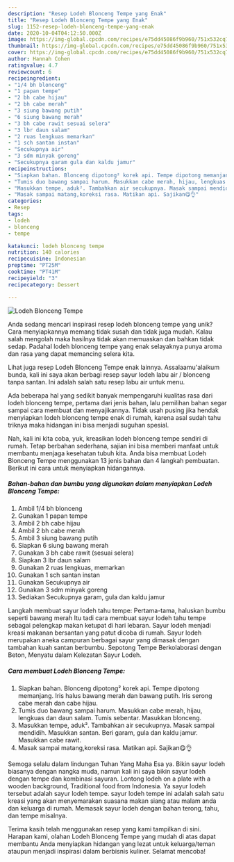 ```yaml
---
description: "Resep Lodeh Blonceng Tempe yang Enak"
title: "Resep Lodeh Blonceng Tempe yang Enak"
slug: 1152-resep-lodeh-blonceng-tempe-yang-enak
date: 2020-10-04T04:12:50.000Z
image: https://img-global.cpcdn.com/recipes/e75dd45086f9b960/751x532cq70/lodeh-blonceng-tempe-foto-resep-utama.jpg
thumbnail: https://img-global.cpcdn.com/recipes/e75dd45086f9b960/751x532cq70/lodeh-blonceng-tempe-foto-resep-utama.jpg
cover: https://img-global.cpcdn.com/recipes/e75dd45086f9b960/751x532cq70/lodeh-blonceng-tempe-foto-resep-utama.jpg
author: Hannah Cohen
ratingvalue: 4.7
reviewcount: 6
recipeingredient:
- "1/4 bh blonceng"
- "1 papan tempe"
- "2 bh cabe hijau"
- "2 bh cabe merah"
- "3 siung bawang putih"
- "6 siung bawang merah"
- "3 bh cabe rawit sesuai selera"
- "3 lbr daun salam"
- "2 ruas lengkuas memarkan"
- "1 sch santan instan"
- "Secukupnya air"
- "3 sdm minyak goreng"
- "Secukupnya garam gula dan kaldu jamur"
recipeinstructions:
- "Siapkan bahan. Blonceng dipotong² korek api. Tempe dipotong memanjang. Iris halus bawang merah dan bawang putih. Iris serong cabe merah dan cabe hijau."
- "Tumis duo bawang sampai harum. Masukkan cabe merah, hijau, lengkuas dan daun salam. Tumis sebentar. Masukkan blonceng."
- "Masukkan tempe, aduk². Tambahkan air secukupnya. Masak sampai mendidih. Masukkan santan. Beri garam, gula dan kaldu jamur. Masukkan cabe rawit."
- "Masak sampai matang,koreksi rasa. Matikan api. Sajikan😋👌"
categories:
- Resep
tags:
- lodeh
- blonceng
- tempe

katakunci: lodeh blonceng tempe 
nutrition: 140 calories
recipecuisine: Indonesian
preptime: "PT25M"
cooktime: "PT41M"
recipeyield: "3"
recipecategory: Dessert

---
```



![Lodeh Blonceng Tempe](https://img-global.cpcdn.com/recipes/e75dd45086f9b960/751x532cq70/lodeh-blonceng-tempe-foto-resep-utama.jpg)

Anda sedang mencari inspirasi resep lodeh blonceng tempe yang unik? Cara menyiapkannya memang tidak susah dan tidak juga mudah. Kalau salah mengolah maka hasilnya tidak akan memuaskan dan bahkan tidak sedap. Padahal lodeh blonceng tempe yang enak selayaknya punya aroma dan rasa yang dapat memancing selera kita.

Lihat juga resep Lodeh Blonceng Tempe enak lainnya. Assalaamu&#39;alaikum bunda, kali ini saya akan berbagi resep sayur lodeh labu air / blonceng tanpa santan. Ini adalah salah satu resep labu air untuk menu.

Ada beberapa hal yang sedikit banyak mempengaruhi kualitas rasa dari lodeh blonceng tempe, pertama dari jenis bahan, lalu pemilihan bahan segar sampai cara membuat dan menyajikannya. Tidak usah pusing jika hendak menyiapkan lodeh blonceng tempe enak di rumah, karena asal sudah tahu triknya maka hidangan ini bisa menjadi suguhan spesial.


Nah, kali ini kita coba, yuk, kreasikan lodeh blonceng tempe sendiri di rumah. Tetap berbahan sederhana, sajian ini bisa memberi manfaat untuk membantu menjaga kesehatan tubuh kita. Anda bisa membuat Lodeh Blonceng Tempe menggunakan 13 jenis bahan dan 4 langkah pembuatan. Berikut ini cara untuk menyiapkan hidangannya.

<!--inarticleads1-->

##### Bahan-bahan dan bumbu yang digunakan dalam menyiapkan Lodeh Blonceng Tempe:

1. Ambil 1/4 bh blonceng
1. Gunakan 1 papan tempe
1. Ambil 2 bh cabe hijau
1. Ambil 2 bh cabe merah
1. Ambil 3 siung bawang putih
1. Siapkan 6 siung bawang merah
1. Gunakan 3 bh cabe rawit (sesuai selera)
1. Siapkan 3 lbr daun salam
1. Gunakan 2 ruas lengkuas, memarkan
1. Gunakan 1 sch santan instan
1. Gunakan Secukupnya air
1. Gunakan 3 sdm minyak goreng
1. Sediakan Secukupnya garam, gula dan kaldu jamur


Langkah membuat sayur lodeh tahu tempe: Pertama-tama, haluskan bumbu seperti bawang merah Itu tadi cara membuat sayur lodeh tahu tempe sebagai pelengkap makan ketupat di hari lebaran. Sayur lodeh menjadi kreasi makanan bersantan yang patut dicoba di rumah. Sayur lodeh merupakan aneka campuran berbagai sayur yang dimasak dengan tambahan kuah santan berbumbu. Sepotong Tempe Berkolaborasi dengan Beton, Menyatu dalam Kelezatan Sayur Lodeh. 

<!--inarticleads2-->

##### Cara membuat Lodeh Blonceng Tempe:

1. Siapkan bahan. Blonceng dipotong² korek api. Tempe dipotong memanjang. Iris halus bawang merah dan bawang putih. Iris serong cabe merah dan cabe hijau.
1. Tumis duo bawang sampai harum. Masukkan cabe merah, hijau, lengkuas dan daun salam. Tumis sebentar. Masukkan blonceng.
1. Masukkan tempe, aduk². Tambahkan air secukupnya. Masak sampai mendidih. Masukkan santan. Beri garam, gula dan kaldu jamur. Masukkan cabe rawit.
1. Masak sampai matang,koreksi rasa. Matikan api. Sajikan😋👌


Semoga selalu dalam lindungan Tuhan Yang Maha Esa ya. Bikin sayur lodeh biasanya dengan nangka muda, namun kali ini saya bikin sayur lodeh dengan tempe dan kombinasi sayuran. Lontong lodeh on a plate with a wooden background, Traditional food from Indonesia. Ya sayur lodeh tersebut adalah sayur lodeh tempe. sayur lodeh tempe ini adalah salah satu kreasi yang akan menyemarakan suasana makan siang atau malam anda dan keluarga di rumah. Memasak sayur lodeh dengan bahan terong, tahu, dan tempe misalnya. 

Terima kasih telah menggunakan resep yang kami tampilkan di sini. Harapan kami, olahan Lodeh Blonceng Tempe yang mudah di atas dapat membantu Anda menyiapkan hidangan yang lezat untuk keluarga/teman ataupun menjadi inspirasi dalam berbisnis kuliner. Selamat mencoba!
